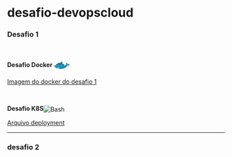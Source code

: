 # desafio-devopscloud 


### Desafio 1
<div style="display: inline_block"><br>  

**Desafio Docker**<img align="center" alt="Bash" height="30" width="40" src="https://github.com/devicons/devicon/blob/master/icons/docker/docker-original.svg">
</div>

[Imagem do docker do desafio 1](https://hub.docker.com/repository/docker/carlose5700/desafio-devops-cloud/tags/latest/sha256-0c9fbc917916225285dfe46175832af2c35d3bf9780016e6292d590b58131476)



<div style="display: inline_block"><br>  

**Desafio K8S**<img align="center" alt="Bash" height="30" width="40" src="https://cdn.jsdelivr.net/gh/devicons/devicon@latest/icons/kubernetes/kubernetes-original.svg">
</div> 

[Arquivo deployment](deployment.yaml)


--- 

### desafio 2


